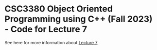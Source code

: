 # CSC3380 Object Oriented Programming using C++ (Fall 2023) - Code for Lecture 7

See here for more information about [Lecture 7][lecture7]

[lecture7]: https://teaching.hkaiser.org/fall2023/csc3380/course/lecture7.html
